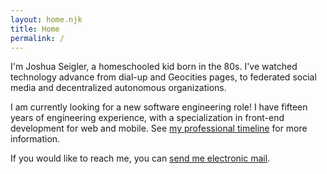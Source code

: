 ```yaml
---
layout: home.njk
title: Home
permalink: /
---
```


I'm Joshua Seigler, a homeschooled kid born in the 80s. I've watched technology advance from dial-up and Geocities pages, to federated social media and decentralized autonomous organizations.

I am currently looking for a new software engineering role! I have fifteen years of engineering experience, with a specialization in front-end development for web and mobile. See [my professional timeline](/timeline) for more information.

If you would like to reach me, you can [send me electronic mail](mailto:joshua@seigler.net?subject=found+your+website).
